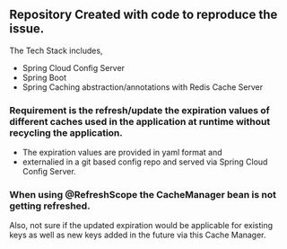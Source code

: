 ## Repository Created with code to reproduce the issue.
The Tech Stack includes,
* Spring Cloud Config Server
* Spring Boot
* Spring Caching abstraction/annotations with Redis Cache Server

### Requirement is the refresh/update the expiration values of different caches used in the application at runtime without recycling the application.
* The expiration values are provided in yaml format and 
* externalied in a git based config repo   and served via Spring Cloud Config Server.

### When using @RefreshScope the CacheManager bean is not getting refreshed.

Also, not sure if the updated expiration would be applicable for existing keys as well
as new keys added in the future via this Cache Manager.
